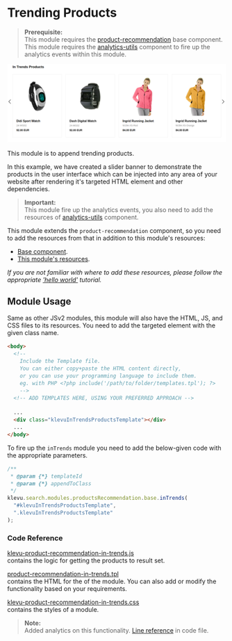 # Trending Products

> **Prerequisite:**  
> This module requires the [product-recommendation](/components/product-recommendation) base component.  
> This module requires the [analytics-utils](/components/analytics-utils) component to fire up the analytics events within this module.

![in-trends Products Banner](/modules/product-recommendation/images/prc-in-trend.png)

This module is to append trending products.

In this example, we have created a slider banner to demonstrate the products in the user interface which can be injected into any area of your website after rendering it's targeted HTML element and other dependencies.

> **Important:**  
> This module fire up the analytics events, you also need to add the resources of [analytics-utils](/components/analytics-utils/resources) component.

This module extends the `product-recommendation` component, so you need to add the resources from that in addition to this module's resources:

- [Base component](/components/product-recommendation/resources).
- [This module's resources](/modules/product-recommendation/in-trends/resources).

_If you are not familiar with where to add these resources,
please follow the appropriate ['hello world'](/getting-started/1-hello-world) tutorial._

## Module Usage

Same as other JSv2 modules, this module will also have the HTML, JS, and CSS files to its resources. You need to add the targeted element with the given class name.

```html
<body>
  <!--
    Include the Template file.
    You can either copy+paste the HTML content directly,
    or you can use your programming language to include them.
    eg. with PHP <?php include('/path/to/folder/templates.tpl'); ?>
    -->
  <!-- ADD TEMPLATES HERE, USING YOUR PREFERRED APPROACH -->

  ...
  <div class="klevuInTrendsProductsTemplate"></div>
  ...
</body>
```

To fire up the `inTrends` module you need to add the below-given code with the appropriate parameters.

```javascript
/**
 * @param {*} templateId
 * @param {*} appendToClass
 */
klevu.search.modules.productsRecommendation.base.inTrends(
  "#klevuInTrendsProductsTemplate",
  ".klevuInTrendsProductsTemplate"
);
```

### Code Reference

[klevu-product-recommendation-in-trends.js](/modules/product-recommendation/in-trends/resources/assets/js/klevu-product-recommendation-in-trends.js)  
contains the logic for getting the products to result set.

[product-recommendation-in-trends.tpl](/modules/product-recommendation/in-trends/resources/templates/product-recommendation-in-trends.tpl)  
contains the HTML for the of the module. You can also add or modify the functionality based on your requirements.

[klevu-product-recommendation-in-trends.css](/modules/product-recommendation/in-trends/resources/assets/css/klevu-product-recommendation-in-trends.css)  
contains the styles of a module.

> **Note:**  
> Added analytics on this functionality. [Line reference](/modules/product-recommendation/in-trends/resources/assets/js/klevu-product-recommendation-in-trends.js#L77) in code file.
